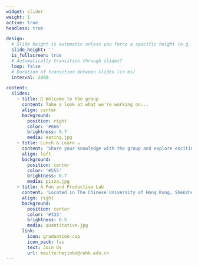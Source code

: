 ```yaml
---
widget: slider
weight: 1
active: true
headless: true

design:
  # Slide height is automatic unless you force a specific height (e.g. '400px')
  slide_height: ''
  is_fullscreen: true
  # Automatically transition through slides?
  loop: false
  # Duration of transition between slides (in ms)
  interval: 2000

content:
  slides:
    - title: 👋 Welcome to the group
      content: Take a look at what we're working on...
      align: center
      background:
        position: right
        color: '#666'
        brightness: 0.7
        media: eating.jpg
    - title: Lunch & Learn ☕️
      content: 'Share your knowledge with the group and explore exciting new topics together!'
      align: left
      background:
        position: center
        color: '#555'
        brightness: 0.7
        media: pizza.jpg
    - title: A Fun and Productive Lab
      content: 'Located in The Chinese University of Hong Kong, Shenzhen'
      align: right
      background:
        position: center
        color: '#333'
        brightness: 0.5
        media: quantitative.jpg
      link:
        icon: graduation-cap
        icon_pack: fas
        text: Join Us
        url: mailto:hejinbo@cuhk.edu.cn
---
```

